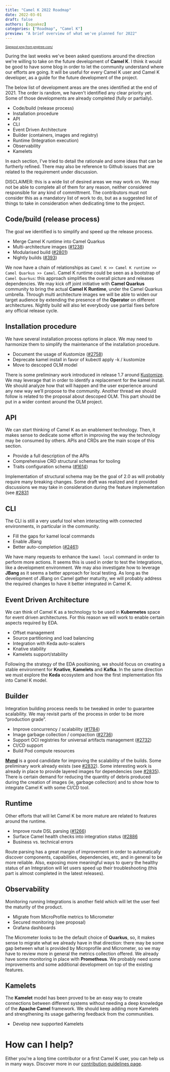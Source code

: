 ```yaml
---
title: "Camel K 2022 Roadmap"
date: 2022-03-01
draft: false
authors: [squakez]
categories: ["Roadmap", "Camel K"]
preview: "A brief overview of what we've planned for 2022"
---
```


<sub><sup><a href='https://pngtree.com/so/Signpost'>Signpost png from pngtree.com/</a></sup></sub>

During the last weeks we've been asked questions around the direction we're willing to take on the future development of **Camel K**. I think it would be good to have some blog in order to let the community understand where our efforts are going. It will be useful for every Camel K user and Camel K developer, as a guide for the future development of the project.

The below list of development areas are the ones identified at the end of 2021. The order is random, we haven't identified any clear priority yet. Some of those developments are already completed (fully or partially).

* Code/build (release process)
* Installation procedure
* API
* CLI
* Event Driven Architecture
* Builder (containers, images and registry)
* Runtime (Integration execution)
* Observability
* Kamelets

In each section, I've tried to detail the rationale and some ideas that can be furtherly refined. There may also be reference to Github issues that are related to the requirement under discussion.

DISCLAIMER: this is a wide list of desired areas we may work on. We may not be able to complete all of them for any reason, neither considered responsible for any kind of committment. The contributors must not consider this as a mandatory list of work to do, but as a suggested list of things to take in consideration when dedicating time to the project.

## Code/build (release process)
The goal we identified is to simplify and speed up the release process.

* Merge Camel K runtime into Camel Quarkus
* Multi-architecture images ([#1238](https://github.com/apache/camel-k/issues/1238))
* Modularised build ([#2801](https://github.com/apache/camel-k/issues/2801))
* Nightly builds ([#393](https://github.com/apache/camel-k/issues/393))

We now have a chain of relationships as `Camel K >> Camel K runtime >> Camel Quarkus >> Camel`. Camel K runtime could be seen as a bootstrap of `Camel Quarkus`: this approach simplifies the overall picture and releases dependencies. We may kick off joint initiative with **Camel Quarkus** community to bring the actual **Camel K Runtime**, under the Camel Quarkus umbrella.
Through multi architecture images we will be able to widen our target audience by extending the presence of the **Operator** on different architectures. Nightly build will also let everybody use partial fixes before any official release cycle.

## Installation procedure
We have several installation process options in place. We may need to harmonize them to simplify the maintenance of the installation procedure.

* Document the usage of Kustomize ([#2758](https://github.com/apache/camel-k/issues/2758))
* Deprecate kamel install in favor of kubectl apply -k / kustomize
* Move to descoped OLM model

There is some preliminary work introduced in release 1.7 around [Kustomize](https://github.com/apache/camel-k/releases/tag/v1.7.0). We may leverage that in order to identify a replacement for the kamel install. We should analyze how that will happen and the user experience around any new way we’ll propose to the community.
Another thread we should follow is related to the proposal about descoped OLM. This part should be put in a wider context around the OLM project.

## API
We can start thinking of Camel K as an enablement technology. Then, it makes sense to dedicate some effort in improving the way the technology may be consumed by others. APIs and CRDs are the main scope of this section.

* Provide a full description of the APIs
* Comprehensive CRD structural schemas for tooling
* Traits configuration schema ([#1614](https://github.com/apache/camel-k/issues/1614))

Implementation of structural schema may be the goal of 2.0 as will probably require many breaking changes. Some draft was realized and it provided discussions we may take in consideration during the feature implementation (see [#2831](https://github.com/apache/camel-k/issues/2831)

## CLI
The CLI is still a very useful tool when interacting with connected environments, in particular in the community. 

* Fill the gaps for kamel local commands
* Enable JBang
* Better auto-completion ([#2461](https://github.com/apache/camel-k/issues/2461))

We have many requests to enhance the `kamel local` command in order to perform more actions. It seems this is used in order to test the Integrations, like a development environment. We may also investigate how to leverage **JBang** as it seems a better approach for local testing. As long as the development of JBang on Camel gather maturity, we will probably address the required changes to have it better integrated in Camel K.

## Event Driven Architecture
We can think of Camel K as a technology to be used in **Kubernetes** space for event driven architectures. For this reason we will work to enable certain aspects required by EDA.

* Offset management
* Source partitioning and load balancing
* Integration with Keda auto-scalers
* Knative stability
* Kamelets support/stability

Following the strategy of the EDA positioning, we should focus on creating a stable environment for **Knative**, **Kamelets** and **Kafka**. In the same direction we must explore the **Keda** ecosystem and how the first implementation fits into Camel K model.

## Builder
Integration building process needs to be tweaked in order to guarantee scalability. We may revisit parts of the process in order to be more “production grade”.

* Improve concurrency / scalability ([#1784](https://github.com/apache/camel-k/issues/1784))
* Image garbage collection / compaction ([#2736](https://github.com/apache/camel-k/issues/2736))
* Support OCI registries for universal artifacts management ([#2732](https://github.com/apache/camel-k/issues/2732))
* CI/CD support
* Build Pod compute resources

**[Mvnd](https://github.com/apache/maven-mvnd)** is a good candidate for improving the scalability of the builds. Some preliminary work already exists (see [#2832](https://github.com/apache/camel-k/issues/2832)). Some interesting work is already in place to provide layered images for dependencies (see [#2835](https://github.com/apache/camel-k/issues/2835)). There is certain demand for reducing the quantity of debris produced during the creation of images (ie, garbage collection) and to show how to integrate Camel K with some CI/CD tool.

## Runtime
Other efforts that will let Camel K be more mature are related to features around the runtime.

* Improve route DSL parsing ([#1266](https://github.com/apache/camel-k/issues/1266))
* Surface Camel health checks into integration status ([#2886](https://github.com/apache/camel-k/issues/2886)
* Business vs. technical errors

Route parsing has a great margin of improvement in order to automatically discover components, capabilities, dependencies, etc, and in general to be more reliable. Also, exposing more meaningful ways to query the healthy status of an Integration will let users speed up their troubleshooting (this part is almost completed in the latest releases).

## Observability
Monitoring running Integrations is another field which will let the user feel the maturity of the product.

* Migrate from MicroProfile metrics to Micrometer
* Secured monitoring (see proposal)
* Grafana dashboards

The Micrometer looks to be the default choice of **Quarkus**, so, it makes sense to migrate what we already have in that direction: there may be some gap between what is provided by Microprofile and Micrometer, so we may have to review more in general the metrics collection offered.
We already have some monitoring in place with **Prometheus**. We probably need some improvements and some additional development on top of the existing features.

## Kamelets
The **Kamelet** model has been proved to be an easy way to create connections between different systems without needing a deep knowledge of the **Apache Camel** framework. We should keep adding more Kamelets and strengthening its usage gathering feedback from the communities.

* Develop new supported Kamelets

# How can I help?
Either you're a long time contributor or a first Camel K user, you can help us in many ways. Discover more in our [contribution guidelines page](/camel-k/next/contributing/developers.html).
